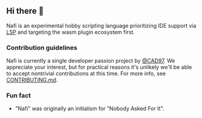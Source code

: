 ## Hi there 👋

Nafi is an experimental hobby scripting language prioritizing IDE support via [LSP](https://microsoft.github.io/language-server-protocol/) and targeting the wasm plugin ecosystem first.

### Contribution guidelines

Nafi is currently a single developer passion project by [@CAD97](https://github.com/CAD97/). We appreciate your interest, but for practical reasons it's unlikely we'll be able to accept nontrivial contributions at this time. For more info, see [CONTRIBUTING.md](https://github.com/nafi-lang/.github/blob/main/CONTRIBUTING.md).

### Fun fact

- "Nafi" was originally an initialism for "Nobody Asked For It".

<!--

**Other info GitHub thinks might be useful:**

👩‍💻 Useful resources - where can the community find your docs? Is there anything else the community should know?
🍿 Fun facts - what does your team eat for breakfast?

-->
